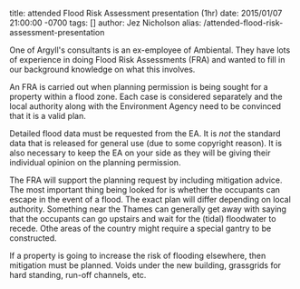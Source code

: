 title: attended Flood Risk Assessment presentation (1hr)
date: 2015/01/07 21:00:00 -0700
tags: []
author: Jez Nicholson
alias: /attended-flood-risk-assessment-presentation

​​One of Argyll's consultants is an ex-employee of Ambiental. They have lots of experience in doing Flood Risk Assessments​ (FRA) and wanted to fill in our background knowledge on what this involves.

An FRA is carried out when planning permission is being sought for a property within a flood zone. Each case is considered separately and the local authority along with the Environment Agency need to be convinced that it is a valid plan.

Detailed flood data must be requested from the EA. It is *not* the standard data that is released for general use (due to some copyright reason). It is also necessary to keep the EA on your side as they will be giving their individual opinion on the planning permission.

The FRA will support the planning request by including mitigation advice. The most important thing being looked for is whether the occupants can escape in the event of a flood. The exact plan will differ depending on local authority. Something near the Thames can generally get away with saying that the occupants can go upstairs and wait for the (tidal) floodwater to recede. Othe areas of the country might require a special gantry to be constructed.

If a property is going to increase the risk of flooding elsewhere, then mitigation must be planned. Voids under the new building, grassgrids for hard standing, run-off channels, etc.